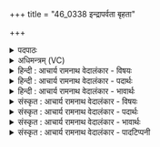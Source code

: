 +++
title = "46_0338 इन्द्रापर्वता बृहता"

+++
<details><summary>पदपाठः</summary>

इ꣡न्द्रा꣢꣯पर्वता। बृ꣣हता꣢। र꣡थे꣢꣯न। वा꣣मीः꣢। इ꣡षः꣢। आ। व꣣हतम्। सुवी꣡राः꣢। सु꣣। वी꣡राः꣢꣯। वी꣣त꣢म्। ह꣣व्या꣡नि꣢। अ꣣ध्वरे꣡षु꣢। दे꣣वा। व꣡र्धे꣢꣯थाम्। गी꣣र्भिः꣢। इ꣡ड꣢꣯या। म꣡द꣢꣯न्ता। ३३८।
</details>

<details><summary>अधिमन्त्रम् (VC)</summary>

- इन्द्रः
- विश्वामित्रो गाथिनः
- त्रिष्टुप्
- धैवतः
- ऐन्द्रं काण्डम्
</details>

<details><summary>हिन्दी : आचार्य रामनाथ वेदालंकार - विषयः</summary>

अगले मन्त्र में देवता ‘इन्द्र-पर्वत’ हैं। इन नामों से जीवात्मा-प्राण के युगल की स्तुति की गयी है।
</details>

<details><summary>हिन्दी : आचार्य रामनाथ वेदालंकार - पदार्थः</summary>

पदार्थान्वय -  हे (इन्द्रापर्वता) जीवात्मा और प्राण ! तुम दोनों (बृहता) महान् (रथेन) शरीर-रूप रथ द्वारा (सुवीराः) उत्तम वीर सन्तानों से अथवा वीर भावों से युक्त (वामीः) प्रशस्त वा संभजनीय (इषः) अभीष्ट आध्यात्मिक और भौतिक सम्पदाएँ (आ वहतम्) प्राप्त कराओ। हे (देवा) दिव्य गुण-कर्मोंवाले जीवात्मा और प्राण ! तुम दोनों (अध्वरेषु) शरीरधारणरूप यज्ञों में (हव्यानि) भोज्य, पेय आदि हवियों का (वीतम्) आस्वादन करो। (गीर्भिः) वाणियों से, और (इडया) अन्न तथा गोदुग्ध आदि से (मदन्ता) तृप्त होते हुए (वर्द्धेथाम्) वृद्धि को प्राप्त करो ॥७॥
</details>

<details><summary>हिन्दी : आचार्य रामनाथ वेदालंकार - भावार्थः</summary>

भावार्थ -  जीवात्मा संचित कर्मों के फलभोग के लिए तथा नवीन कर्म करने के लिए मन, इन्द्रिय आदियों से युक्त प्राण के साथ सर्वश्रेष्ठ शरीर-रूप रथ में बैठता है। वे दोनों जीवात्मा और प्राण शरीर के माध्यम से उत्कृष्ट सन्तान और विविध दिव्य तथा भौतिक सम्पदा को प्राप्त कराने की योग्यता रखते हैं। यथायोग्य खाद्य, पेय, ज्ञान, कर्म, प्राणायाम आदि की हवि देकर उनकी शक्ति सबको बढ़ानी चाहिए ॥७॥
</details>

<details><summary>संस्कृत : आचार्य रामनाथ वेदालंकार - विषयः</summary>

इन्द्रापर्वतौ देवते। इन्द्रपर्वतनाम्ना जीवात्मप्राणयोर्युगलं स्तौति।
</details>

<details><summary>संस्कृत : आचार्य रामनाथ वेदालंकार - पदार्थः</summary>

पदार्थान्वय -  हे (इन्द्रापर्वता२) जीवात्मप्राणौ ! इन्द्रो ज्ञानाद्यैश्वर्यवान् जीवात्मा, पर्वतः पर्ववान् प्राणः, स हि अपानव्यानादिभिः इन्द्रियरूपैश्च पर्वभिः सह देहे तिष्ठति। ‘पर्ववान् पर्वतः’ इति निरुक्तम् १।२०। ‘इन्द्रापर्वता’ इत्यत्र ‘देवताद्वन्द्वे च।’ अ० ६।३।२६ इति पूर्वपदस्यानङ्। युवाम् (बृहता) महता (रथेन) शरीररथेन। ‘आत्मानं रथिनं विद्धि शरीरं रथमेव तु’ इति प्रामाण्यात् (कठ० १।३।३)। (सुवीराः) शोभना वीराः वीरभावा वीरसन्ताना वा यासु ताः (वामीः) प्रशस्ताः संभजनीयाः वा। वाम इति प्रशस्यनामसु पठितम्। निघं० ३।८। (वामस्य) वननीयस्य इति निरुक्तम् ४।२६। (इषः) अभीष्टा आध्यात्मिकभौतिकसम्पदः। इषु इच्छायाम्। इष्यन्ते इति इषः। (आवहतम्) प्रापयतम्। हे (देवा) देवौ दिव्यगुणकर्मवन्तौ ! युवाम् (अध्वरेषु) शरीरधारणरूपयज्ञेषु (हव्यानि) समर्पितानि हवींषि भोज्यपेयादीनि (वीतम्) आस्वादयतम्। वी गतिव्याप्तिप्रजनकान्त्यसनखादनेषु। (गीर्भिः) वाग्भिः, (इडया) अन्नेन गोदुग्धादिना च। इडेति अन्ननाम गोनाम च, निघं० २।७, २।११। (मदन्ता) तृप्यन्तौ (वर्द्धेथाम्) उत्कर्षं प्राप्नुतम्। इन्द्रापर्वता, देवा, मदन्ता इति सर्वत्र ‘सुपां सुलुक्०। अ० ७।१।३९’ इत्यौकारस्याऽऽकारादेशः ॥७॥३
</details>

<details><summary>संस्कृत : आचार्य रामनाथ वेदालंकार - भावार्थः</summary>

भावार्थ -  जीवात्मा सञ्चितकर्मफलभोगाय नूतनकर्मकरणाय च मनइन्द्रियादियुक्तेन प्राणेन सह श्रेष्ठं शरीररथमारोहति। तौ जीवात्मप्राणौ शरीरमाध्यमेन श्रेष्ठां सन्ततिं विविधामभीष्टां दिव्यां च भौतिकीं च सम्पदं प्रापयितुमर्हतः। यथायोग्यखाद्यपेयज्ञानकर्मप्राणायामादिहविरर्पणेन तयोः शक्तिः सर्वैर्वर्धनीया ॥७॥
</details>

<details><summary>संस्कृत : आचार्य रामनाथ वेदालंकार - पादटिप्पनी</summary>

टिप्पनी -   १. ऋ० ३।५३।१। २. इन्द्रापर्वतौ। पर्वतो नाम देवर्षिः इन्द्रस्य सखा—इति भ०। ३. दयानन्दर्षिणा मन्त्रोऽयम् ऋग्भाष्ये राजाध्याक्षसेनाध्यक्षविषये व्याख्यातः। (इन्द्रापर्वता) विद्युन्मेघाविव राज्यसेनाधीशौ इत्यादि। तेन सूच्यते यन्मन्त्रोऽयं विद्युन्मेघपक्षेऽपि व्याख्यातुं शक्यत इति। विद्युन्मेघावपि मरुद्रूपेण बृहता रथेन वृष्टिद्वारा प्रशस्ता इषः अन्नानि प्रापयतः, येषां भक्षणेन सन्ततिर्वीरा जायते। किं च शिल्पिनावपि इन्द्रापर्वतौ उच्येते। यानचालकः शिल्पी इन्द्रः, याननिर्माता शिल्पी पर्वतः, स हि पर्वाणि संयोज्य पर्ववन्ति विविधयन्त्रकलासहितानि यानानि रचयतीति। तावपि बृहता रथेन भूजलान्तरिक्षगमनसमर्थेन विमानादियानेन बहुवीरजनसहितान् प्रशस्तान् अन्नादिपदार्थान् वहतः देशान्तरं प्रापयत इति दिक्।
</details>